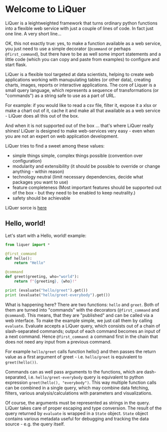 # Welcome to LiQuer

LiQuer is a leightweighted framework that turns ordinary python functions into
a flexible web service with just a couple of lines of code.
In fact just one line. A very short line... 

OK, this not exactly true: yes, to make a function available as a web service,
you just need to use a simple decorator (``@command`` or perhaps ``@first_command``),
but there have to be as well some import statements and a little code (which you can copy and paste from examples)
to configure and start flask.

LiQuer is a flexible tool targeted at data scientists, helping to create web applications
working with manupulating tables (or other data), creating charts, images, reports or interactive applications.
The core of Liquer is a small query language, which represents 
a sequence of transformations (or "commands") as a string safe to use as a part of URL.

For example: if you would like to read a csv file, filter it,
expose it a xlsx or make a chart out of it, cache it and make all that awailable as a web service - LiQuer does all this out of the box.

And when it is not supported out of the box ... that's where LiQuer really shines!
LiQuer is designed to make web-services very easy - even when you are not an expert on web application development.

LiQuer tries to find a sweet among these values:
- simple things simple, complex things possible (convention over configuration)
- modularity and extensibility (it should be possible to override or change anything - within reason)
- technology neutral (limit necessary dependencies, decide what packages you want to use)
- feature completeness (Most important features should be supported out of the box - but they need to be enabled to keep neutrality.)
- safety should be achievable

LiQuer sorce is [here](https://github.com/orest-d/liquer)

## Hello, world!

Let's start with a Hello, world! example:

```python
from liquer import *

@first_command
def hello():
    return "Hello"

@command
def greet(greeting, who="world"):
    return f"{greeting}, {who}!"

print (evaluate("hello/greet").get())
print (evaluate("hello/greet-everybody").get())
```

What is happening here? There are two functions: ``hello`` and ``greet``.
Both of them are turned into "commands" with the decorators (``@first_command`` and ``@command``).
This means, that they are "published" and can be called via a web interface.
To make the example simple, we just call them by calling ``evaluate``.
Evaluate accepts a LiQuer query, which consists out of a chain of slash-separated commands;
output of each command becomes an input of a next command.
Hence ``@first_command``: a command first in the chain that does not need any input from
a previous command.

For example ``hello/greet`` calls function hello() and then passes the return value as a
first argument of greet - i.e. ``hello/greet`` is equivalent to ``greet(hello())``.

Commands can as well pass arguments to the functions, which are dash-separated,
i.e. ``hello/greet-everybody`` query is equivalent to python expression ``greet(hello(), "everybody")``.
This way multiple function calls can be combined in a single query, which may combine
data fetching, filters, various analysis/calculations with parameters and visualizations.

Of course, the arguments must be represented as strings in the query. LiQuer takes care of
proper escaping and type conversion.
The result of the query returned by ``evaluate`` is wrapped in a ``State`` object.
``State`` object contains various metadata useful for debugging and tracking the data source - e.g. the query itself.

